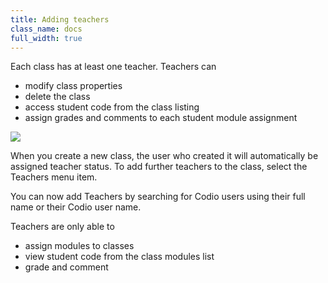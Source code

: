 ```yaml
---
title: Adding teachers 
class_name: docs
full_width: true
---
```


Each class has at least one teacher. Teachers can 

- modify class properties
- delete the class
- access student code from the class listing
- assign grades and comments to each student module assignment

![](docs/education/class-teachers.png)

When you create a new class, the user who created it will automatically be assigned teacher status. To add further teachers to the class, select the Teachers menu item.

You can now add Teachers by searching for Codio users using their full name or their Codio user name.

Teachers are only able to 

- assign modules to classes
- view student code from the class modules list
- grade and comment

